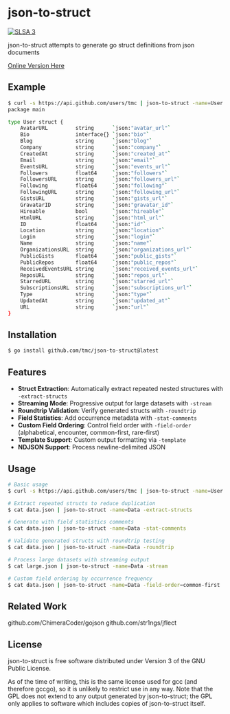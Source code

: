 json-to-struct
======

[![SLSA 3](https://slsa.dev/images/gh-badge-level3.svg)](https://slsa.dev/spec/v1.0/levels#build-l3)

json-to-struct attempts to generate go struct definitions from json documents

[Online Version Here](https://tmc.github.io/json-to-struct/)

Example
----------

```sh
$ curl -s https://api.github.com/users/tmc | json-to-struct -name=User
package main

type User struct {
	AvatarURL         string      `json:"avatar_url"`
	Bio               interface{} `json:"bio"`
	Blog              string      `json:"blog"`
	Company           string      `json:"company"`
	CreatedAt         string      `json:"created_at"`
	Email             string      `json:"email"`
	EventsURL         string      `json:"events_url"`
	Followers         float64     `json:"followers"`
	FollowersURL      string      `json:"followers_url"`
	Following         float64     `json:"following"`
	FollowingURL      string      `json:"following_url"`
	GistsURL          string      `json:"gists_url"`
	GravatarID        string      `json:"gravatar_id"`
	Hireable          bool        `json:"hireable"`
	HtmlURL           string      `json:"html_url"`
	ID                float64     `json:"id"`
	Location          string      `json:"location"`
	Login             string      `json:"login"`
	Name              string      `json:"name"`
	OrganizationsURL  string      `json:"organizations_url"`
	PublicGists       float64     `json:"public_gists"`
	PublicRepos       float64     `json:"public_repos"`
	ReceivedEventsURL string      `json:"received_events_url"`
	ReposURL          string      `json:"repos_url"`
	StarredURL        string      `json:"starred_url"`
	SubscriptionsURL  string      `json:"subscriptions_url"`
	Type              string      `json:"type"`
	UpdatedAt         string      `json:"updated_at"`
	URL               string      `json:"url"`
}
```

Installation
------------

```sh
$ go install github.com/tmc/json-to-struct@latest
```

Features
--------

- **Struct Extraction**: Automatically extract repeated nested structures with `-extract-structs`
- **Streaming Mode**: Progressive output for large datasets with `-stream`
- **Roundtrip Validation**: Verify generated structs with `-roundtrip`
- **Field Statistics**: Add occurrence metadata with `-stat-comments`
- **Custom Field Ordering**: Control field order with `-field-order` (alphabetical, encounter, common-first, rare-first)
- **Template Support**: Custom output formatting via `-template`
- **NDJSON Support**: Process newline-delimited JSON

Usage
-----

```sh
# Basic usage
$ curl -s https://api.github.com/users/tmc | json-to-struct -name=User

# Extract repeated structs to reduce duplication
$ cat data.json | json-to-struct -name=Data -extract-structs

# Generate with field statistics comments
$ cat data.json | json-to-struct -name=Data -stat-comments

# Validate generated structs with roundtrip testing
$ cat data.json | json-to-struct -name=Data -roundtrip

# Process large datasets with streaming output
$ cat large.json | json-to-struct -name=Data -stream

# Custom field ordering by occurrence frequency
$ cat data.json | json-to-struct -name=Data -field-order=common-first
```

Related Work
------------

github.com/ChimeraCoder/gojson
github.com/str1ngs/jflect 

License 
----------

json-to-struct is free software distributed under Version 3 of the GNU Public License. 

As of the time of writing, this is the same license used for gcc (and therefore gccgo), so it is unlikely to restrict use in any way. Note that the GPL does not extend to any output generated by json-to-struct; the GPL only applies to software which includes copies of json-to-struct itself.
